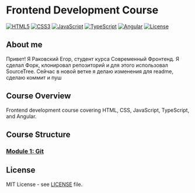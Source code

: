 # Frontend Development Course

[![HTML5](https://img.shields.io/badge/HTML5-E34F26?style=flat-square&logo=html5&logoColor=white)](https://developer.mozilla.org/en-US/docs/Web/Guide/HTML/HTML5)
[![CSS3](https://img.shields.io/badge/CSS3-1572B6?style=flat-square&logo=css3&logoColor=white)](https://developer.mozilla.org/en-US/docs/Web/CSS)
[![JavaScript](https://img.shields.io/badge/JavaScript-F7DF1E?style=flat-square&logo=javascript&logoColor=black)](https://developer.mozilla.org/en-US/docs/Web/JavaScript)
[![TypeScript](https://img.shields.io/badge/TypeScript-007ACC?style=flat-square&logo=typescript&logoColor=white)](https://www.typescriptlang.org/)
[![Angular](https://img.shields.io/badge/Angular-DD0031?style=flat-square&logo=angular&logoColor=white)](https://angular.io/)
[![License](https://img.shields.io/badge/license-MIT-blue.svg)](./LICENSE)

## About me

Привет! Я Раковский Егор, студент курса Современный Фронтенд. Я сделал Форк, клонировал репозиторий и для этого использовал SourceTree. Сейчас в новой ветке я делаю изменения для readme, сделаю коммит и пуш

## Course Overview

Frontend development course covering HTML, CSS, JavaScript, TypeScript, and Angular.

## Course Structure

### [Module 1: Git](./lesson_1)


## License

MIT License - see [LICENSE](./LICENSE) file.

